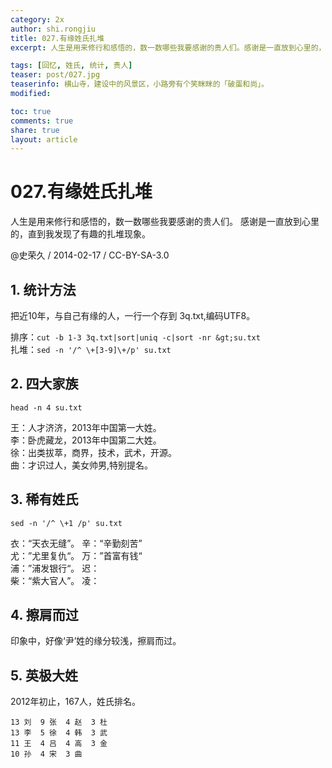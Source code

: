 ```yaml
---
category: 2x
author: shi.rongjiu
title: 027.有缘姓氏扎堆
excerpt: 人生是用来修行和感悟的，数一数哪些我要感谢的贵人们。感谢是一直放到心里的，直到我发现了有趣的扎堆现象。

tags: [回忆, 姓氏, 统计, 贵人]
teaser: post/027.jpg
teaserinfo: 横山寺，建设中的风景区，小路旁有个笑眯眯的「破蛋和尚」。
modified: 

toc: true
comments: true
share: true
layout: article
---
```


# 027.有缘姓氏扎堆

人生是用来修行和感悟的，数一数哪些我要感谢的贵人们。
感谢是一直放到心里的，直到我发现了有趣的扎堆现象。

@史荣久 / 2014-02-17 / CC-BY-SA-3.0  

## 1. 统计方法

把近10年，与自己有缘的人，一行一个存到 3q.txt,编码UTF8。  

排序：`cut -b 1-3 3q.txt|sort|uniq -c|sort -nr &gt;su.txt`  
扎堆：`sed -n '/^ \+[3-9]\+/p' su.txt`

## 2. 四大家族

`head -n 4 su.txt`  

王：人才济济，2013年中国第一大姓。  
李：卧虎藏龙，2013年中国第二大姓。  
徐：出类拔萃，商界，技术，武术，开源。  
曲：才识过人，美女帅男,特别提名。  

## 3. 稀有姓氏

`sed -n '/^ \+1 /p' su.txt`

衣：“天衣无缝”。 辛：“辛勤刻苦”  
尤：”尤里复仇“。 万：”首富有钱“  
浦：”浦发银行“。 迟：  
柴：“紫大官人”。 凌：  


## 4. 擦肩而过

印象中，好像‘尹’姓的缘分较浅，擦肩而过。

## 5. 英极大姓

2012年初止，167人，姓氏排名。

    13 刘  9 张  4 赵  3 杜
    13 李  5 徐  4 韩  3 武
    11 王  4 吕  4 高  3 金
    10 孙  4 宋  3 曲
